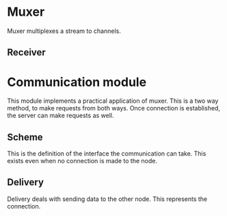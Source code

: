 # Muxer

Muxer multiplexes a stream to channels.

## Receiver

# Communication module

This module implements a practical application of muxer.
This is a two way method, to make requests from both ways.
Once connection is established, the server can make requests as well.

## Scheme

This is the definition of the interface the communication can take. This exists even when no connection is made to the node.

## Delivery

Delivery deals with sending data to the other node. This represents the connection.
